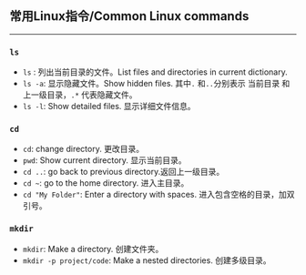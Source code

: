 ## 常用Linux指令/Common Linux commands

----
### `ls`
- `ls` : 列出当前目录的文件。List files and directories in current dictionary.  
- `ls -a`: 显示隐藏文件。Show hidden files.
    其中`.` 和`..`分别表示 当前目录 和 上一级目录，`.*` 代表隐藏文件。 
- `ls -l`: Show detailed files. 显示详细文件信息。 

### `cd`
- `cd`: change directory. 更改目录。
- `pwd`: Show current directory. 显示当前目录。
- `cd ..`: go back to previous directory.返回上一级目录。
- `cd ~`: go to the home directory. 进入主目录。
- `cd "My Folder"`: Enter a directory with spaces. 进入包含空格的目录，加双引号。

### `mkdir`
- `mkdir`: Make a directory. 创建文件夹。
- `mkdir -p project/code`: Make a nested directories. 创建多级目录。
